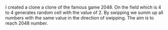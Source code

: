 I created a clone a clone of the famous game 2048. On the field which is 4 to 4 generates random cell with the value of 2. By swipping we summ up all numbers with the same value in the direction of swipping. The aim is to reach 2048 number.
